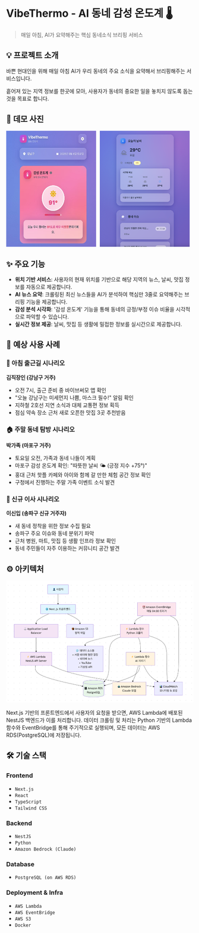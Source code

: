 # VibeThermo - AI 동네 감성 온도계 🌡️

> 매일 아침, AI가 요약해주는 핵심 동네소식 브리핑 서비스

## 💡 프로젝트 소개

바쁜 현대인을 위해 매일 아침 AI가 우리 동네의 주요 소식을 요약해서 브리핑해주는 서비스입니다.

흩어져 있는 지역 정보를 한곳에 모아, 사용자가 동네의 중요한 일을 놓치지 않도록 돕는 것을 목표로 합니다.

## 🎥 데모 사진

<div style="display: flex; gap: 10px;">
  <img src="images/demo_2.png" alt="demo_1" style="width: 48%;">
  <img src="images/demo_1.png" alt="demo_2" style="width: 48%;">
</div>

## ✨ 주요 기능

- **위치 기반 서비스**: 사용자의 현재 위치를 기반으로 해당 지역의 뉴스, 날씨, 맛집 정보를 자동으로 제공합니다.
- **AI 뉴스 요약**: 크롤링된 최신 뉴스들을 AI가 분석하여 핵심만 3줄로 요약해주는 브리핑 기능을 제공합니다.
- **감성 분석 시각화**: '감성 온도계' 기능을 통해 동네의 긍정/부정 이슈 비율을 시각적으로 파악할 수 있습니다.
- **실시간 정보 제공**: 날씨, 맛집 등 생활에 밀접한 정보를 실시간으로 제공합니다.

## 📱 예상 사용 사례

### 🌅 아침 출근길 시나리오
**김직장인 (강남구 거주)**
- 오전 7시, 출근 준비 중 바이브써모 앱 확인
- "오늘 강남구는 미세먼지 나쁨, 마스크 필수!" 알림 확인
- 지하철 2호선 지연 소식과 대체 교통편 정보 획득
- 점심 약속 장소 근처 새로 오픈한 맛집 3곳 추천받음

### 🏠 주말 동네 탐방 시나리오
**박가족 (마포구 거주)**
- 토요일 오전, 가족과 동네 나들이 계획
- 마포구 감성 온도계 확인: "따뜻한 날씨 🌤️ (긍정 지수 +75°)"
- 홍대 근처 핫플 카페와 아이와 함께 갈 만한 체험 공간 정보 확인
- 구청에서 진행하는 주말 가족 이벤트 소식 발견

### 🏢 신규 이사 시나리오
**이신입 (송파구 신규 거주자)**
- 새 동네 정착을 위한 정보 수집 필요
- 송파구 주요 이슈와 동네 분위기 파악
- 근처 병원, 마트, 맛집 등 생활 인프라 정보 확인
- 동네 주민들이 자주 이용하는 커뮤니티 공간 발견

## ⚙️ 아키텍처

![architecture.png](images/architecture.png)

Next.js 기반의 프론트엔드에서 사용자의 요청을 받으면, AWS Lambda에 배포된 NestJS 백엔드가 이를 처리합니다. 데이터 크롤링 및 처리는 Python 기반의 Lambda 함수와 EventBridge를 통해 주기적으로 실행되며, 모든 데이터는 AWS RDS(PostgreSQL)에 저장됩니다.

## 🛠️ 기술 스택

### Frontend
- `Next.js`
- `React`
- `TypeScript`
- `Tailwind CSS`

### Backend
- `NestJS`
- `Python`
- `Amazon Bedrock (Claude)`

### Database
- `PostgreSQL (on AWS RDS)`

### Deployment & Infra
- `AWS Lambda`
- `AWS EventBridge`
- `AWS S3`
- `Docker`